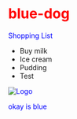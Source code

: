 # blue-dog

Shopping List

- Buy milk
- Ice cream
- Pudding
- Test

![Logo](https://s3.amazonaws.com/visitwinona/wp-content/uploads/2018/08/17063143/smaller-illu.png)

<style type="text/css">
h1 {color:red;}
p {color:blue;}
</style>

<p>okay is blue</p>
